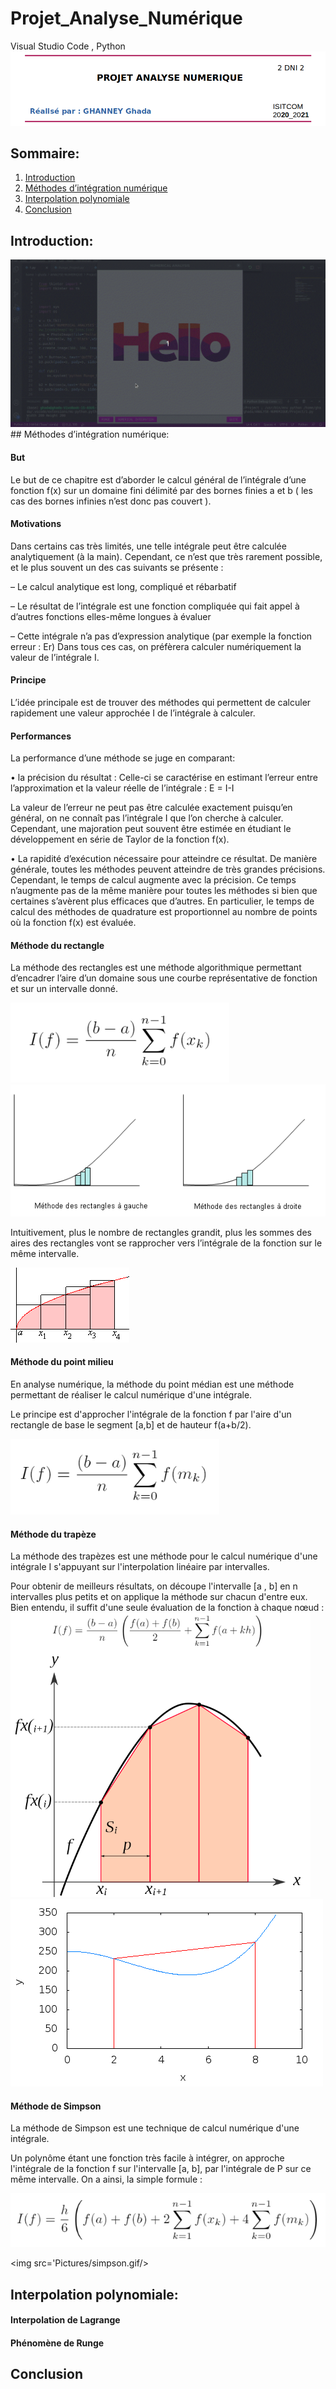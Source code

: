 # Projet_Analyse_Numérique
Visual Studio Code , Python
<img src='Project/entete.png'/>
## Sommaire: 
1. [Introduction](#Introduction)
2. [Méthodes d’intégration numérique](#Méthodes)
3. [Interpolation polynomiale](#Interpolation)
4. [Conclusion](#Conclusion)


## Introduction:
<img src='Project/demo_peek.gif'/>
## Méthodes d’intégration numérique:

#### But 
 
Le but de ce chapitre est d’aborder le calcul général de l’intégrale d’une fonction f(x) sur un domaine fini délimité par des bornes finies a et b ( les cas des bornes infinies n’est donc pas couvert ).

#### Motivations
 
Dans certains cas très limités, une telle intégrale peut être calculée analytiquement (à la main). Cependant, ce n’est que très rarement possible, et le plus souvent un des cas suivants se présente :

– Le calcul analytique est long, compliqué et rébarbatif

– Le résultat de l’intégrale est une fonction compliquée qui fait appel à d’autres fonctions elles-même longues à évaluer

– Cette intégrale n’a pas d’expression analytique (par exemple la fonction erreur : Er)
Dans tous ces cas, on préfèrera calculer numériquement la valeur de l’intégrale I.
 
 #### Principe
 
 L’idée principale est de trouver des méthodes qui permettent de calculer rapidement une valeur approchée I de l’intégrale à calculer.
 
 #### Performances
 
 La performance d’une méthode se juge en comparant:
 
• la précision du résultat : Celle-ci se caractérise en estimant l’erreur entre l’approximation et la valeur réelle de l’intégrale : E = I-I

La valeur de l’erreur ne peut pas être calculée exactement puisqu’en général, on ne connaît pas l’intégrale I que l’on cherche à calculer. Cependant, une majoration peut souvent être estimée en étudiant le développement en série de Taylor de la fonction f(x).

• La rapidité d’exécution nécessaire pour atteindre ce résultat. De manière générale, toutes les méthodes
peuvent atteindre de très grandes précisions. Cependant, le temps de calcul augmente avec la précision. Ce temps n’augmente pas de la même manière pour toutes les méthodes si bien que certaines s’avèrent plus efficaces que d’autres. En particulier, le temps de calcul des méthodes de quadrature est proportionnel au nombre de points où la fonction f(x) est évaluée.
 
#### Méthode du rectangle
La méthode des rectangles est une méthode algorithmique permettant d’encadrer l’aire d’un domaine sous une courbe représentative de fonction et sur un intervalle donné.

<img src='Pictures/rect1.png'/>

<img src='Pictures/rec2.png'/>

Intuitivement, plus le nombre de rectangles grandit, plus les sommes des aires des rectangles vont se rapprocher vers l’intégrale de la fonction sur le même intervalle.

<img src='Pictures/rect6.gif'/>

#### Méthode du point milieu
En analyse numérique, la méthode du point médian est une méthode permettant de réaliser le calcul numérique d'une intégrale.

Le principe est d'approcher l'intégrale de la fonction f par l'aire d'un rectangle de base le segment [a,b] et de hauteur f(a+b/2).

<img src='Pictures/pt_milieu.png'/>
 
#### Méthode du trapèze
La méthode des trapèzes est une méthode pour le calcul numérique d'une intégrale I s'appuyant sur l'interpolation linéaire par intervalles.

Pour obtenir de meilleurs résultats, on découpe l'intervalle [a , b] en n intervalles plus petits et on applique la méthode sur chacun d'entre eux. Bien entendu, il suffit d'une seule évaluation de la fonction à chaque nœud :
<img src='Pictures/trapeze.png'/>
<img src='Pictures/Trapezium2.gif'/>
 
 #### Méthode de Simpson 
La méthode de Simpson est une technique de calcul numérique d'une intégrale.

Un polynôme étant une fonction très facile à intégrer, on approche l'intégrale de la fonction f sur l'intervalle [a, b], par l'intégrale de P sur ce même intervalle. On a ainsi, la simple formule : 

<img src='Pictures/simpson.png'/>

<img src='Pictures/simpson.gif/>
 
 
## Interpolation polynomiale:
#### Interpolation de Lagrange

#### Phénomène de Runge
  
## Conclusion

